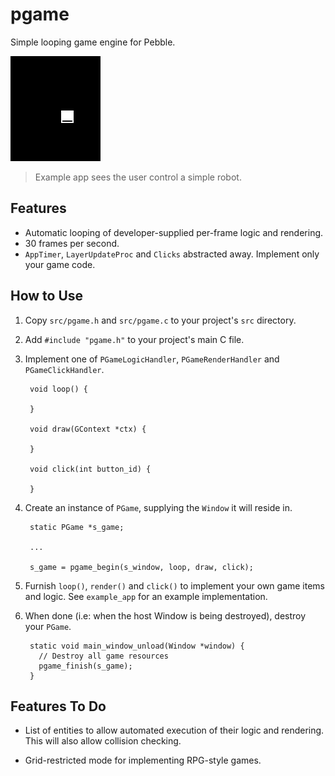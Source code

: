 # pgame

Simple looping game engine for Pebble.

![screenshot](screenshots/screenshot1.png)

> Example app sees the user control a simple robot.

## Features

- Automatic looping of developer-supplied per-frame logic and rendering.
- 30 frames per second.
- `AppTimer`, `LayerUpdateProc` and `Clicks` abstracted away. Implement only
  your game code.

## How to Use

1. Copy `src/pgame.h` and `src/pgame.c` to your project's `src` directory.

2. Add `#include "pgame.h"` to your project's main C file.

3. Implement one of `PGameLogicHandler`, `PGameRenderHandler` and
   `PGameClickHandler`.

        void loop() {
          
        }

        void draw(GContext *ctx) {
          
        }

        void click(int button_id) {
          
        }

4. Create an instance of `PGame`, supplying the `Window` it will reside in.

        static PGame *s_game;

        ...

        s_game = pgame_begin(s_window, loop, draw, click);

5. Furnish `loop()`, `render()` and `click()` to implement your own game items
   and logic. See `example_app` for an example implementation.

6. When done (i.e: when the host Window is being destroyed), destroy your
   `PGame`.

        static void main_window_unload(Window *window) {
          // Destroy all game resources
          pgame_finish(s_game);
        }

## Features To Do

- List of entities to allow automated execution of their logic and rendering.
  This will also allow collision checking.

- Grid-restricted mode for implementing RPG-style games.